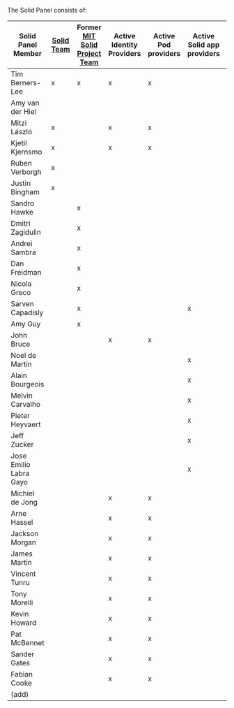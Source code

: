 The Solid Panel consists of:


| Solid Panel Member | [Solid Team](https://github.com/solid/information/blob/master/solid-team.md) |Former [MIT Solid Project Team](https://solid.mit.edu) |Active Identity Providers|Active Pod providers|Active Solid app providers|Active Solid Users |
| ------------- | ------------- |------------- |-------------|-------------|-------------|-------------|
| Tim Berners-Lee | x |x |x|x||x|
| Amy van der Hiel ||||||x|
| Mitzi László| x | |x|x| ||
| Kjetil Kjernsmo | x ||x|x|||
| Ruben Verborgh |x||||||
| Justin Bingham |x||||||
| Sandro Hawke ||x|||||
| Dmitri Zagidulin ||x|||||
| Andrei Sambra ||x|||||
| Dan Freidman ||x|||||
| Nicola Greco ||x|||||
| Sarven Capadisly ||x|||x||
| Amy Guy ||x|||||
| John Bruce |||x|x|||
| Noel de Martin |||||x||
| Alain Bourgeois |||||x||
| Melvin Carvalho |||||x|x|
| Pieter Heyvaert|||||x||
| Jeff Zucker |||||x||
| Jose Emilio Labra Gayo |||||x||
| Michiel de Jong |||x|x|||
| Arne Hassel |||x|x|||
| Jackson Morgan |||x|x|||
| James Martin |||x|x|||
| Vincent Tunru |||x|x|||
| Tony Morelli |||x|x|||
| Kevin Howard |||x|x|||
| Pat McBennet |||x|x|||
| Sander Gates |||x|x|||
| Fabian Cooke |||x|x|||
| (add) |||||||
